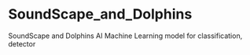 # SoundScape_and_Dolphins
SoundScape and Dolphins AI Machine Learning model for classification, detector
